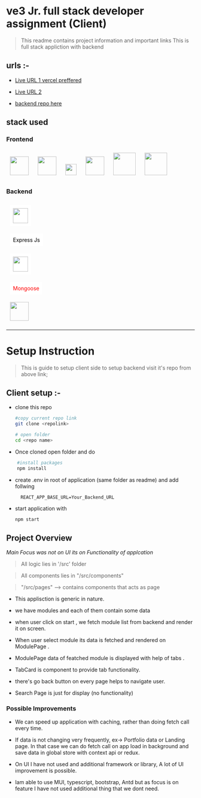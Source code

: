 # ve3 Jr. full stack developer assignment (Client)

> This readme contains project information and important links
> This is full stack appliction with backend

## urls :-

- [Live URL 1 vercel preffered](https://ve3.vercel.app/)
- [Live URL 2](https://ve3.onrender.com)

- [backend repo here](https://github.com/CODE-Y02/ve3-assignment-backend)

## stack used

<html>
<h3>Frontend</h3>

<img src="https://logos-download.com/wp-content/uploads/2016/09/React_logo_wordmark.png" style='margin:10px'  height="50px" />
<img src="https://res.cloudinary.com/practicaldev/image/fetch/s--60EL_RNJ--/c_imagga_scale,f_auto,fl_progressive,h_420,q_auto,w_1000/https://dev-to-uploads.s3.amazonaws.com/uploads/articles/gkgxaoegocynro97ipsz.png" style='margin:10px'  height="50px" />
<img src="https://upload.wikimedia.org/wikipedia/commons/d/d1/Axios_%28computer_library%29_logo.svg" style='margin:10px'  height="30px" />
<img src="https://upload.wikimedia.org/wikipedia/commons/thumb/9/99/Unofficial_JavaScript_logo_2.svg/240px-Unofficial_JavaScript_logo_2.svg.png" height="50px" style='margin:10px' />
<img src="https://upload.wikimedia.org/wikipedia/commons/6/61/HTML5_logo_and_wordmark.svg" height="60px" style='margin:10px' />
<img src="https://upload.wikimedia.org/wikipedia/commons/d/d5/CSS3_logo_and_wordmark.svg" height="60px" style='margin:10px' />

<br>

<h3>Backend </h3>

<img src="https://upload.wikimedia.org/wikipedia/commons/7/7e/Node.js_logo_2015.svg" style='margin:10px;background:white;padding:0.5rem'  height="40px" />
<p style='margin:10px;background:white;color:black;padding:0.5rem;width:fit-content'>Express Js </p>
<img src="https://upload.wikimedia.org/wikipedia/commons/9/93/MongoDB_Logo.svg" style='margin:10px;background:white;padding:0.5rem'  height="40px" />
<p style='margin:10px;background:white;color:red;padding:0.5rem;width:fit-content'>Mongoose </p>
<img src="https://upload.wikimedia.org/wikipedia/commons/thumb/9/99/Unofficial_JavaScript_logo_2.svg/240px-Unofficial_JavaScript_logo_2.svg.png" height="50px" style='margin:10px' />

</html>

---

# Setup Instruction

> This is guide to setup client side to setup backend visit it's repo from above link;

## Client setup :-

- clone this repo

  ```bash
  #copy current repo link
  git clone <repolink>

  # open folder
  cd <repo name>
  ```

- Once cloned open folder and do

```bash
    #install packages
    npm install

```

- create .env in root of application (same folder as readme) and add follwing

        REACT_APP_BASE_URL=Your_Backend_URL

- start application with
  ```bash
  npm start
  ```

## Project Overview

_Main Focus was not on UI its on Functionality of applcation_

> All logic lies in '/src' folder

> All components lies in "/src/components"

> "/src/pages" --> contains components that acts as page

- This applisction is generic in nature.

- we have modules and each of them contain some data

- when user click on start , we fetch module list from backend and render it on screen.

- When user select module its data is fetched and rendered on ModulePage .

- ModulePage data of featched module is displayed with help of tabs .

- TabCard is component to provide tab functionality.

- there's go back button on every page helps to navigate user.

- Search Page is just for display (no functionality)

### Possible Improvements

- We can speed up application with caching, rather than doing fetch call every time.

- If data is not changing very frequently, ex-> Portfolio data or Landing page.
  In that case we can do fetch call on app load in background and save data in global store with context api or redux.

- On UI I have not used and additional framework or library, A lot of UI improvement is possible.

- Iam able to use MUI, typescript, bootstrap, Antd but as focus is on feature I have not used additional thing that we dont need.
